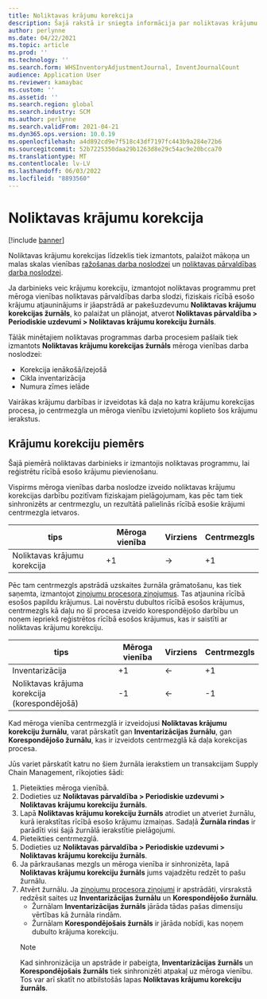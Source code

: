 ```yaml
---
title: Noliktavas krājumu korekcija
description: Šajā rakstā ir sniegta informācija par noliktavas krājumu korekciju žurnālu un apstrādi, ja izmantojat mēroga vienības.
author: perlynne
ms.date: 04/22/2021
ms.topic: article
ms.prod: ''
ms.technology: ''
ms.search.form: WHSInventoryAdjustmentJournal, InventJournalCount
audience: Application User
ms.reviewer: kamaybac
ms.custom: ''
ms.assetid: ''
ms.search.region: global
ms.search.industry: SCM
ms.author: perlynne
ms.search.validFrom: 2021-04-21
ms.dyn365.ops.version: 10.0.19
ms.openlocfilehash: a4d892cd9e7f518c43df7197fc443b9a284e72b6
ms.sourcegitcommit: 52b7225350daa29b1263d8e29c54ac9e20bcca70
ms.translationtype: MT
ms.contentlocale: lv-LV
ms.lasthandoff: 06/03/2022
ms.locfileid: "8893560"
---
```

# <a name="warehouse-inventory-adjustment"></a>Noliktavas krājumu korekcija

[!include [banner](../includes/banner.md)]

Noliktavas krājumu korekcijas līdzeklis tiek izmantots, palaižot mākoņa un malas skalas vienības [ražošanas darba noslodzei](cloud-edge-workload-manufacturing.md) un [noliktavas pārvaldības darba noslodzei](cloud-edge-workload-warehousing.md).

Ja darbinieks veic krājumu korekciju, izmantojot noliktavas programmu pret mēroga vienības noliktavas pārvaldības darba slodzi, fiziskais rīcībā esošo krājumu atjauninājums ir jāapstrādā ar pakešuzdevumu **Noliktavas krājumu korekcijas žurnāls**, ko palaižat un plānojat, atverot **Noliktavas pārvaldība > Periodiskie uzdevumi > Noliktavas krājumu korekciju žurnāls**.

Tālāk minētajiem noliktavas programmas darba procesiem pašlaik tiek izmantots **Noliktavas krājumu korekcijas žurnāls** mēroga vienības darba noslodzei:

- Korekcija ienākošā/izejošā
- Cikla inventarizācija
- Numura zīmes ielāde

Vairākas krājumu darbības ir izveidotas kā daļa no katra krājumu korekcijas procesa, jo centrmezgla un mēroga vienību izvietojumi koplieto šos krājumu ierakstus.

## <a name="inventory-adjustment-example"></a>Krājumu korekciju piemērs

Šajā piemērā noliktavas darbinieks ir izmantojis noliktavas programmu, lai reģistrētu rīcībā esošo krājumu pievienošanu.

Vispirms mēroga vienības darba noslodze izveido noliktavas krājumu korekcijas darbību pozitīvam fiziskajam pielāgojumam, kas pēc tam tiek sinhronizēts ar centrmezglu, un rezultātā palielinās rīcībā esošie krājumi centrmezgla ietvaros.

| tips                                    | Mēroga vienība | Virziens | Centrmezgls |
|-----------------------------------------|------------|-----------|-----|
| Noliktavas krājumu korekcija          | +1         | ->        | +1  |

Pēc tam centrmezgls apstrādā uzskaites žurnāla grāmatošanu, kas tiek saņemta, izmantojot [ziņojumu procesora ziņojumus](cloud-edge-message-processor-messages.md). Tas atjaunina rīcībā esošos papildu krājumus. Lai novērstu dubultos rīcībā esošos krājumus, centrmezgls kā daļu no šī procesa izveido korespondējošo darbību un noņem iepriekš reģistrētos rīcībā esošos krājumus, kas ir saistīti ar noliktavas krājumu korekciju.

| tips                                    | Mēroga vienība | Virziens | Centrmezgls |
|-----------------------------------------|------------|-----------|-----|
| Inventarizācija                                | +1         | <-        | +1  |
| Noliktavas krājuma korekcija (korespondējošā) | -1         | <-        | -1  |

Kad mēroga vienība centrmezglā ir izveidojusi **Noliktavas krājumu korekciju žurnālu**, varat pārskatīt gan **Inventarizācijas žurnālu**, gan **Korespondējošo žurnālu**, kas ir izveidots centrmezglā kā daļa korekcijas procesa.

Jūs variet pārskatīt katru no šiem žurnāla ierakstiem un transakcijam Supply Chain Management, rīkojoties šādi:

1. Pieteikties mēroga vienībā.
1. Dodieties uz **Noliktavas pārvaldība \> Periodiskie uzdevumi \> Noliktavas krājumu korekciju žurnāls**.
1. Lapā **Noliktavas krājumu korekciju žurnāls** atrodiet un atveriet žurnālu, kurā ierakstītas rīcībā esošo krājumu izmaiņas. Sadaļā **Žurnāla rindas** ir parādīti visi šajā žurnālā ierakstītie pielāgojumi.
1. Pieteikties centrmezglā.
1. Dodieties uz **Noliktavas pārvaldība \> Periodiskie uzdevumi \> Noliktavas krājumu korekciju žurnāls**.
1. Ja pārkraušanas mezgls un mēroga vienība ir sinhronizēta, lapā **Noliktavas krājumu korekciju žurnāls** jums vajadzētu redzēt to pašu žurnālu.
1. Atvērt žurnālu. Ja [ziņojumu procesora ziņojumi](cloud-edge-message-processor-messages.md) ir apstrādāti, virsrakstā redzēsit saites uz **Inventarizācijas žurnālu** un **Korespondējošo žurnālu**.
    - Žurnālam **Inventarizācijas žurnāls** jārāda tādas pašas dimensiju vērtības kā žurnāla rindām.
    - Žurnālam **Korespondējošais žurnāls** ir jārāda nobīdi, kas noņem dubulto krājuma korekciju.
    > [!NOTE]
    > Kad sinhronizācija un apstrāde ir pabeigta, **Inventarizācijas žurnāls** un **Korespondējošais žurnāls** tiek sinhronizēti atpakaļ uz mēroga vienību. Tos var arī skatīt no atbilstošās lapas **Noliktavas krājumu korekciju žurnāls**.
